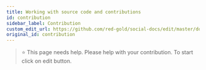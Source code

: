 ```yaml
---
title: Working with source code and contributions
id: contribution
sidebar_label: Contribution
custom_edit_url: https://github.com/red-gold/social-docs/edit/master/docs/reference/actions.md
original_id: contribution
---
```


 > ⭐️ This page needs help. Please help with your contribution. To start click on edit button.